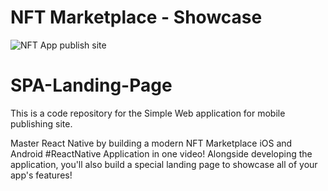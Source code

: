 # NFT Marketplace - Showcase

![NFT App publish site](https://i.ibb.co/X5kYdvB/image.png)

# SPA-Landing-Page

This is a code repository for the Simple Web application for mobile publishing site.

Master React Native by building a modern NFT Marketplace iOS and Android #ReactNative Application in one video! Alongside developing the application, you'll also build a special landing page to showcase all of your app's features!
